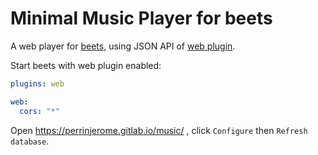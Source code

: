 # Minimal Music Player for beets

A web player for [beets](https://github.com/beetbox/beets), using JSON API of [web plugin](https://beets.readthedocs.io/en/v1.4.7/plugins/web.html).

Start beets with web plugin enabled:

```yaml
plugins: web

web:
  cors: "*"
```

Open https://perrinjerome.gitlab.io/music/ , click `Configure` then `Refresh database`.
